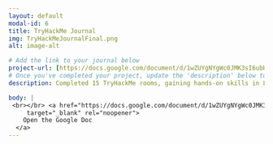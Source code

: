 ```yaml
---
layout: default
modal-id: 6
title: TryHackMe Journal
img: TryHackMeJournalFinal.png
alt: image-alt

# Add the link to your journal below
project-url: [https://docs.google.com/document/d/1wZUYgNYgWc0JMK3sI6ubHj0CoeQG14z-YnTSgUIIHC8/edit?tab=t.0](https://docs.google.com/document/d/1ZT-iMzSJUTNeVPGjBxKi6JN596lFndST_XISmIDuqss/edit?usp=sharing](https://docs.google.com/document/d/1ZT-iMzSJUTNeVPGjBxKi6JN596lFndST_XISmIDuqss/edit?usp=sharing)
# Once you've completed your project, update the 'description' below to this one: Completed 15 TryHackMe rooms, gaining hands-on skills in Linux and Windows fundamentals, log analysis, network troubleshooting with Wireshark, and incident handling with Splunk.
description: Completed 15 TryHackMe rooms, gaining hands-on skills in Linux and Windows fundamentals, log analysis, network troubleshooting with Wireshark, and incident handling with Splunk.

body: |
 <br></br> <a href="https://docs.google.com/document/d/1wZUYgNYgWc0JMK3sI6ubHj0CoeQG14z-YnTSgUIIHC8/edit?tab=t.0"
     target="_blank" rel="noopener">
    Open the Google Doc
  </a>
---
```

